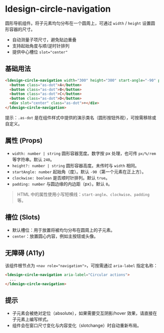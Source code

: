 # ldesign-circle-navigation

圆形导航组件。将子元素均匀分布在一个圆周上，可通过 `width` / `height` 设置圆形容器的尺寸。

- 自动测量子项尺寸，避免贴边重叠
- 支持起始角度与顺/逆时针排列
- 提供中心槽位 `slot="center"`

## 基础用法

```html path=null start=null
<ldesign-circle-navigation width="300" height="300" start-angle="-90" padding="12">
  <button class="as-dot">A</button>
  <button class="as-dot">B</button>
  <button class="as-dot">C</button>
  <button class="as-dot">D</button>
  <div slot="center" class="as-dot">+</div>
</ldesign-circle-navigation>
```

提示：`.as-dot` 是在组件样式中提供的演示类名（圆形按钮外观），可按需移除或自定义。

## 属性 (Props)

- `width: number | string` 圆形容器宽度。数字按 px 处理，也可传 `px/%/rem` 等字符串。默认 `240`。
- `height?: number | string` 圆形容器高度。未传时与 `width` 相同。
- `startAngle: number` 起始角（度）。默认 `-90`（第一个元素在正上方）。
- `clockwise: boolean` 是否顺时针排列。默认 `true`。
- `padding: number` 与圆边缘的内边距（px）。默认 `8`。

> HTML 中的属性使用小写短横线：`start-angle`、`clockwise`、`padding` 等。

## 槽位 (Slots)

- 默认槽位：用于放置将被均匀分布在圆周上的子元素。
- `center`：放置圆心内容，例如主按钮或头像。

## 无障碍 (A11y)

该组件根节点为 `<nav role="navigation">`，可按需通过 `aria-label` 指定名称：

```html path=null start=null
<ldesign-circle-navigation aria-label="Circular actions">
  ...
</ldesign-circle-navigation>
```

## 提示

- 子元素会被绝对定位（absolute），如果需要交互阴影/hover 效果，请直接在子元素上编写样式。
- 组件会在窗口尺寸变化与内容变化（slotchange）时自动重新布局。
